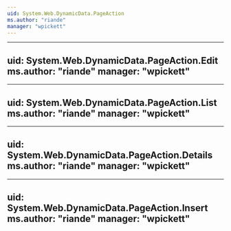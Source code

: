 ```yaml
---
uid: System.Web.DynamicData.PageAction
ms.author: "riande"
manager: "wpickett"
---
```


---
uid: System.Web.DynamicData.PageAction.Edit
ms.author: "riande"
manager: "wpickett"
---

---
uid: System.Web.DynamicData.PageAction.List
ms.author: "riande"
manager: "wpickett"
---

---
uid: System.Web.DynamicData.PageAction.Details
ms.author: "riande"
manager: "wpickett"
---

---
uid: System.Web.DynamicData.PageAction.Insert
ms.author: "riande"
manager: "wpickett"
---
